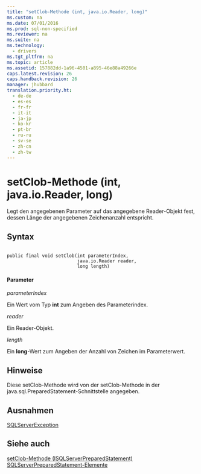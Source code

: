 ```yaml
---
title: "setClob-Methode (int, java.io.Reader, long)"
ms.custom: na
ms.date: 07/01/2016
ms.prod: sql-non-specified
ms.reviewer: na
ms.suite: na
ms.technology: 
  - drivers
ms.tgt_pltfrm: na
ms.topic: article
ms.assetid: 157882dd-1a96-4501-a895-46e88a49266e
caps.latest.revision: 26
caps.handback.revision: 26
manager: jhubbard
translation.priority.ht: 
  - de-de
  - es-es
  - fr-fr
  - it-it
  - ja-jp
  - ko-kr
  - pt-br
  - ru-ru
  - sv-se
  - zh-cn
  - zh-tw
---
```

# setClob-Methode (int, java.io.Reader, long)
  Legt den angegebenen Parameter auf das angegebene Reader\-Objekt fest, dessen Länge der angegebenen Zeichenanzahl entspricht.  
  
## Syntax  
  
```  
  
public final void setClob(int parameterIndex,  
                          java.io.Reader reader,  
                          long length)  
```  
  
#### Parameter  
 *parameterIndex*  
  
 Ein Wert vom Typ **int** zum Angeben des Parameterindex.  
  
 *reader*  
  
 Ein Reader\-Objekt.  
  
 *length*  
  
 Ein **long**\-Wert zum Angeben der Anzahl von Zeichen im Parameterwert.  
  
## Hinweise  
 Diese setClob\-Methode wird von der setClob\-Methode in der java.sql.PreparedStatement\-Schnittstelle angegeben.  
  
## Ausnahmen  
 [SQLServerException](../content/SQLServerException-Class.md)  
  
## Siehe auch  
 [setClob-Methode &#40;ISQLServerPreparedStatement&#41;](../content/setClob-Method--SQLServerPreparedStatement-.md)   
 [SQLServerPreparedStatement-Elemente](../content/SQLServerPreparedStatement-Members.md)  
  
  